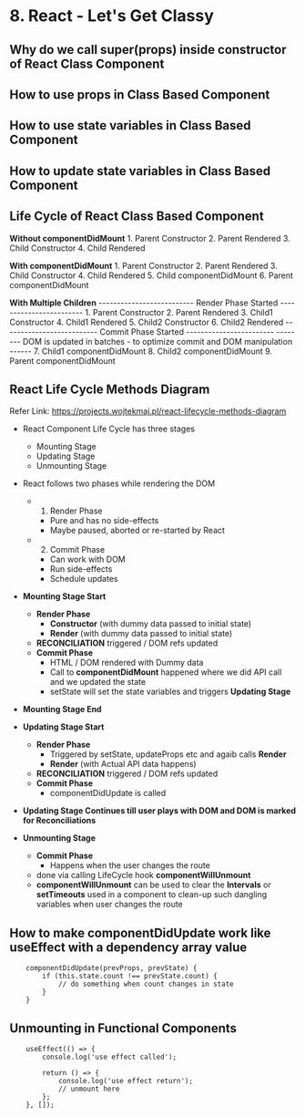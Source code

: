 # 8. React - Let's Get Classy

## Why do we call super(props) inside constructor of React Class Component
## How to use props in Class Based Component
## How to use state variables in Class Based Component
## How to update state variables in Class Based Component
## Life Cycle of React Class Based Component
**Without componentDidMount**
    1. Parent Constructor
    2. Parent Rendered
    3. Child Constructor
    4. Child Rendered

**With componentDidMount**
    1. Parent Constructor
    2. Parent Rendered
        3. Child Constructor
        4. Child Rendered
        5. Child componentDidMount
    6. Parent componentDidMount

**With Multiple Children**
        --------------------------  Render Phase Started ------------------------
    1. Parent Constructor
    2. Parent Rendered
        3. Child1 Constructor
        4. Child1 Rendered
        5. Child2 Constructor
        6. Child2 Rendered
        --------------------------  Commit Phase Started ------------------------
        -------- DOM is updated in batches - to optimize commit and DOM manipulation ------
        7. Child1 componentDidMount
        8. Child2 componentDidMount
    9. Parent componentDidMount

## React Life Cycle Methods Diagram
Refer Link: https://projects.wojtekmaj.pl/react-lifecycle-methods-diagram

- React Component Life Cycle has three stages
    - Mounting Stage
    - Updating Stage
    - Unmounting Stage

- React follows two phases while rendering the DOM
    - 1. Render Phase
        - Pure and has no side-effects
        - Maybe paused, aborted or re-started by React

    - 2. Commit Phase
        - Can work with DOM
        - Run side-effects
        - Schedule updates

- **Mounting Stage Start**
    - **Render Phase**
        - **Constructor** (with dummy data passed to initial state)
        - **Render** (with dummy data passed to initial state)
    - **RECONCILIATION** triggered / DOM refs updated
    - **Commit Phase**
        - HTML / DOM rendered with Dummy data
        - Call to **componentDidMount** happened where we did API call and we updated the state
        - setState will set the state variables and triggers **Updating Stage**
- **Mounting Stage End**
- **Updating Stage Start**
    - **Render Phase**
        - Triggered by setState, updateProps etc and agaib calls **Render**
        - **Render** (with Actual API data happens)
     - **RECONCILIATION** triggered / DOM refs updated
    - **Commit Phase**
        - componentDidUpdate is called
- **Updating Stage Continues till user plays with DOM and DOM is marked for Reconciliations**
- **Unmounting Stage**
    - **Commit Phase**
        - Happens when the user changes the route
    - done via calling LifeCycle hook **componentWillUnmount**
    - **componentWillUnmount** can be used to clear the **Intervals** or **setTimeouts** used in a component to clean-up such dangling variables when user changes the route

## How to make componentDidUpdate work like useEffect with a dependency array value

```
    componentDidUpdate(prevProps, prevState) {
        if (this.state.count !== prevState.count) {
            // do something when count changes in state
        }
    }
```

## Unmounting in Functional Components

```
    useEffect(() => {
        console.log('use effect called');

        return () => {
            console.log('use effect return');
            // unmount here
        };
    }, []);
```

